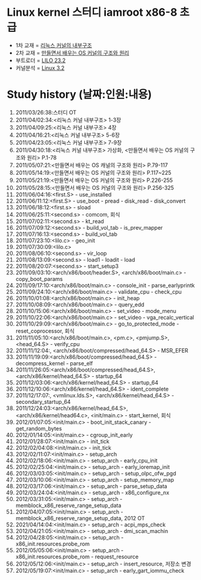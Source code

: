 Linux kernel 스터디 iamroot x86-8 초급
========================================
* 1차 교재 = [리눅스 커널의 내부구조](http://www.yes24.com/24/goods/3080849)
* 2차 교재 = [만들면서 배우는 OS 커널의 구조와 원리](http://www.yes24.com/24/goods/1469757)
* 부트로더 = [LILO 23.2](http://code.google.com/p/linx86study8-lilo232)
* 커널분석 = [Linux 3.2](https://github.com/x86-8/linux-3.2.git)

Study history (날짜:인원:내용)
==============================
01. 2011/03/26:38:스터디 OT
02. 2011/04/02:34:<리눅스 커널 내부구조> 1-3장
03. 2011/04/09:25:<리눅스 커널 내부구조> 4장
04. 2011/04/16:21:<리눅스 커널 내부구조> 5-6장
05. 2011/04/23:05:<리눅스 커널 내부구조> 7-9장
06. 2011/04/30:18:<리눅스 커널 내부구조> 가상화, <만들면서 배우는 OS 커널의 구조와 원리> P.1-78
07. 2011/05/07:21:<만들면서 배우는 OS 캐널의 구조와 원리> P.79-117
08. 2011/05/14:19:<만들면서 배우는 OS 커널의 구조와 원리> P.117~225
09. 2011/05/21:19:<만들면서 배우는 OS 커널의 구조와 원리> P.226-255
10. 2011/05/28:15:<만들면서 배우는 OS 커널의 구조와 원리> P.256-325
11. 2011/06/04:16:<first.S> - use_installed
12. 2011/06/11:12:<first.S> - use_boot - pread - disk_read - disk_convert
13. 2011/06/18:12:<first.s> - sload
14. 2011/06/25:11:<second.s> - comcom, 회식
15. 2011/07/02:11:<second.s> - kt_read
16. 2011/07/09:12:<second.s> - build_vol_tab - is_prev_mapper
17. 2011/07/16:13:<second.s> - build_vol_tab
18. 2011/07/23:10:<lilo.c> - geo_init
19. 2011/07/30:09:<lilo.c>
20. 2011/08/06:10:<second.s> - vir_loop
21. 2011/08/13:09:<second.s> - load1 - loadit - load
22. 2011/08/20:07:<second.s> - start_setup3
23. 2011/09/03:10:<arch/x86/boot/header.S>, <arch/x86/boot/main.c> - copy_boot_params
24. 2011/09/17:10:<arch/x86/boot/main.c> - console_init - parse_earlyprintk
25. 2011/09/24:10:<arch/x86/boot/main.c> - validate_cpu - check_cpu
26. 2011/10/01:08:<arch/x86/boot/main.c> - init_heap
27. 2011/10/08:09:<arch/x86/boot/main.c> - query_edd
28. 2011/10/15:06:<arch/x86/boot/main.c> - set_video - mode_menu
29. 2011/10/22:06:<arch/x86/boot/main.c> - set_video - vga_recalc_vertical
30. 2011/10/29:09:<arch/x86/boot/main.c> - go_to_protected_mode - reset_coprocessor, 회식
31. 2011/11/05:10:<arch/x86/boot/main.c>, <pm.c>, <pmjump.S>, <head_64.S> - verify_cpu
32. 2011/11/12:04:<Makefile>, <arch/x86/boot/compressed/head_64.S> - MSR_EFER
33. 2011/11/19:09:<arch/x86/boot/compressed/head_64.S> - decompress_kernel - parse_elf
34. 2011/11/26:05:<arch/x86/boot/compressed/head_64.S>, <arch/x86/kernel/head_64.S> - startup_64
35. 2011/12/03:06:<arch/x86/kernel/head_64.S> - startup_64
36. 2011/12/10:06:<arch/x86/kernel/head_64.S> - ident_complete
37. 2011/12/17:07:<Makefile>, <vmlinux.lds.S>, <arch/x86/kernel/head_64.S> - secondary_startup_64
38. 2011/12/24:03:<arch/x86/kernel/head_64.S>, <arch/x86/kernel/head64.c>, <init/main.c> - start_kernel, 회식
39. 2012/01/07:05:<init/main.c> - boot_init_stack_canary - get_random_bytes
40. 2012/01/14:05:<init/main.c> - cgroup_init_early
41. 2012/01/28:07:<init/main.c> - init_tick
42. 2012/02/04:08:<init/main.c> - init_tick
43. 2012/02/11:07:<init/main.c> - setup_arch
44. 2012/02/18:06:<init/main.c> - setup_arch - early_cpu_init
45. 2012/02/25:04:<init/main.c> - setup_arch - early_ioremap_init
46. 2012/03/03:05:<init/main.c> - setup_arch - setup_olpc_ofw_pgd
47. 2012/03/10:06:<init/main.c> - setup_arch - setup_memory_map
48. 2012/03/17:06:<init/main.c> - setup_arch - parse_setup_data
49. 2012/03/24:04:<init/main.c> - setup_arch - x86_configure_nx
50. 2012/03/31:05:<init/main.c> - setup_arch - memblock_x86_reserve_range_setup_data
51. 2012/04/07:05:<init/main.c> - setup_arch - memblock_x86_reserve_range_setup_data, 2012 OT
52. 2021/04/14:04:<init/main.c> - setup_arch - acpi_mps_check
53. 2012/04/21:05:<init/main.c> - setup_arch - dmi_scan_machin
54. 2012/04/28:05:<init/main.c> - setup_arch - x86_init.resources.probe_rom
55. 2012/05/05:06:<init/main.c> - setup_arch - x86_init.resources.probe_rom - request_resource
56. 2012/05/12:06:<init/main.c> - setup_arch - insert_resource, 저장소 변경
57. 2012/05/19:07:<init/main.c> - setup_arch - early_gart_iommu_check

